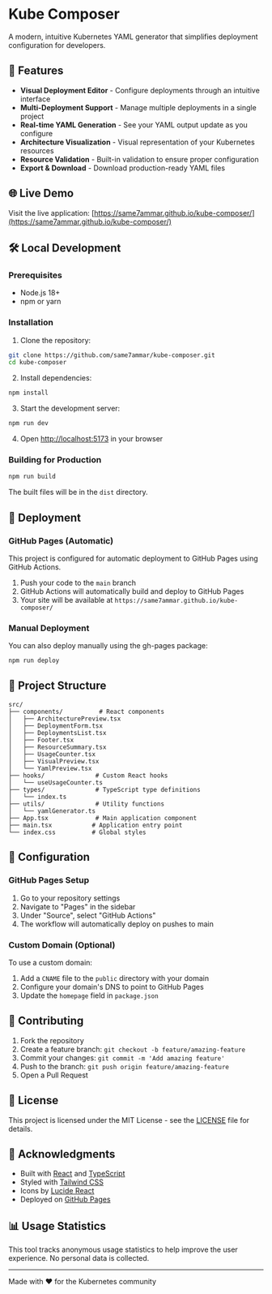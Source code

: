 # Kube Composer

A modern, intuitive Kubernetes YAML generator that simplifies deployment configuration for developers.

## 🚀 Features

- **Visual Deployment Editor** - Configure deployments through an intuitive interface
- **Multi-Deployment Support** - Manage multiple deployments in a single project
- **Real-time YAML Generation** - See your YAML output update as you configure
- **Architecture Visualization** - Visual representation of your Kubernetes resources
- **Resource Validation** - Built-in validation to ensure proper configuration
- **Export & Download** - Download production-ready YAML files

## 🌐 Live Demo

Visit the live application: [https://same7ammar.github.io/kube-composer/](https://same7ammar.github.io/kube-composer/)

## 🛠️ Local Development

### Prerequisites

- Node.js 18+ 
- npm or yarn

### Installation

1. Clone the repository:
```bash
git clone https://github.com/same7ammar/kube-composer.git
cd kube-composer
```

2. Install dependencies:
```bash
npm install
```

3. Start the development server:
```bash
npm run dev
```

4. Open [http://localhost:5173](http://localhost:5173) in your browser

### Building for Production

```bash
npm run build
```

The built files will be in the `dist` directory.

## 🚀 Deployment

### GitHub Pages (Automatic)

This project is configured for automatic deployment to GitHub Pages using GitHub Actions.

1. Push your code to the `main` branch
2. GitHub Actions will automatically build and deploy to GitHub Pages
3. Your site will be available at `https://same7ammar.github.io/kube-composer/`

### Manual Deployment

You can also deploy manually using the gh-pages package:

```bash
npm run deploy
```

## 📁 Project Structure

```
src/
├── components/          # React components
│   ├── ArchitecturePreview.tsx
│   ├── DeploymentForm.tsx
│   ├── DeploymentsList.tsx
│   ├── Footer.tsx
│   ├── ResourceSummary.tsx
│   ├── UsageCounter.tsx
│   ├── VisualPreview.tsx
│   └── YamlPreview.tsx
├── hooks/              # Custom React hooks
│   └── useUsageCounter.ts
├── types/              # TypeScript type definitions
│   └── index.ts
├── utils/              # Utility functions
│   └── yamlGenerator.ts
├── App.tsx             # Main application component
├── main.tsx           # Application entry point
└── index.css          # Global styles
```

## 🔧 Configuration

### GitHub Pages Setup

1. Go to your repository settings
2. Navigate to "Pages" in the sidebar
3. Under "Source", select "GitHub Actions"
4. The workflow will automatically deploy on pushes to main

### Custom Domain (Optional)

To use a custom domain:

1. Add a `CNAME` file to the `public` directory with your domain
2. Configure your domain's DNS to point to GitHub Pages
3. Update the `homepage` field in `package.json`

## 🤝 Contributing

1. Fork the repository
2. Create a feature branch: `git checkout -b feature/amazing-feature`
3. Commit your changes: `git commit -m 'Add amazing feature'`
4. Push to the branch: `git push origin feature/amazing-feature`
5. Open a Pull Request

## 📝 License

This project is licensed under the MIT License - see the [LICENSE](LICENSE) file for details.

## 🙏 Acknowledgments

- Built with [React](https://reactjs.org/) and [TypeScript](https://www.typescriptlang.org/)
- Styled with [Tailwind CSS](https://tailwindcss.com/)
- Icons by [Lucide React](https://lucide.dev/)
- Deployed on [GitHub Pages](https://pages.github.com/)

## 📊 Usage Statistics

This tool tracks anonymous usage statistics to help improve the user experience. No personal data is collected.

---

Made with ❤️ for the Kubernetes community